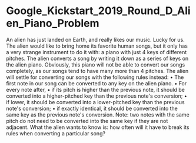 # Google_Kickstart_2019_Round_D_Alien_Piano_Problem

An alien has just landed on Earth, and really likes our music. Lucky for us.
The alien would like to bring home its favorite human songs, but it only has a very strange instrument to do it with: a piano with just 4 keys of different pitches.
The alien converts a song by writing it down as a series of keys on the alien piano. Obviously, this piano will not be able to convert our songs completely, as our songs tend to have many more than 4 pitches.
The alien will settle for converting our songs with the following rules instead:
•	The first note in our song can be converted to any key on the alien piano.
•	For every note after,
•	if its pitch is higher than the previous note, it should be converted into a higher-pitched key than the previous note's conversion;
•	if lower, it should be converted into a lower-pitched key than the previous note's conversion;
•	if exactly identical, it should be converted into the same key as the previous note's conversion.
Note: two notes with the same pitch do not need to be converted into the same key if they are not adjacent.
What the alien wants to know is: how often will it have to break its rules when converting a particular song?
